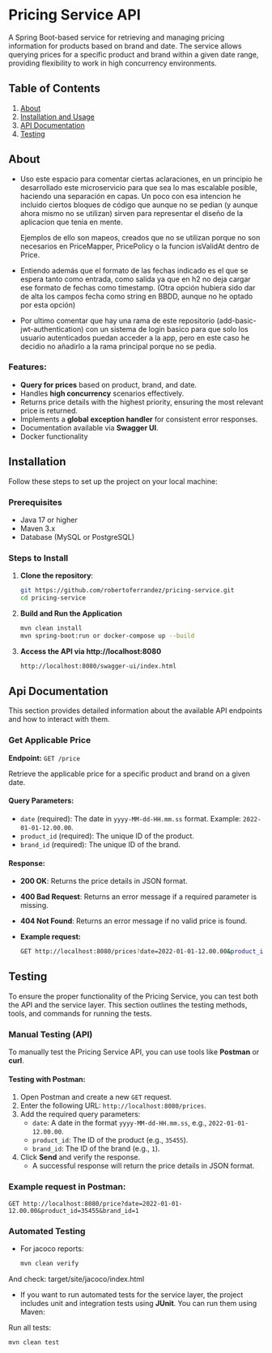 # Pricing Service API

A Spring Boot-based service for retrieving and managing pricing information for products based on brand and date. The service allows querying prices for a specific product and brand within a given date range, providing flexibility to work in high concurrency environments.

## Table of Contents
1. [About](#about)
2. [Installation and Usage](#installation)
3. [API Documentation](#api-documentation)
4. [Testing](#testing)


## About
- Uso este espacio para comentar ciertas aclaraciones, en un principio he desarrollado este microservicio para que sea lo mas escalable posible, haciendo una separación en capas.
Un poco con esa intencion he incluido ciertos bloques de código que aunque no se pedian (y aunque ahora mismo no se utilizan) sirven para representar el diseño de la aplicacion que tenia en mente.

   Ejemplos de ello son mapeos, creados que no se utilizan porque no son necesarios en PriceMapper, PricePolicy o la funcion isValidAt dentro de Price.


- Entiendo además que el formato de las fechas indicado es el que se espera tanto como entrada, como salida ya que en h2 no deja cargar ese formato de fechas como timestamp. (Otra opción hubiera sido dar de alta los campos fecha como string en BBDD, aunque no he optado por esta opción)


- Por ultimo comentar que hay una rama de este repositorio (add-basic-jwt-authentication) con un sistema de login basico para que solo los usuario autenticados puedan acceder a la app, pero en este caso he decidio no añadirlo a la rama principal porque no se pedia.
### Features:
- **Query for prices** based on product, brand, and date.
- Handles **high concurrency** scenarios effectively.
- Returns price details with the highest priority, ensuring the most relevant price is returned.
- Implements a **global exception handler** for consistent error responses.
- Documentation available via **Swagger UI**.
- Docker functionality

## Installation

Follow these steps to set up the project on your local machine:

### Prerequisites
- Java 17 or higher
- Maven 3.x
- Database (MySQL or PostgreSQL)

### Steps to Install
1. **Clone the repository**:
   ```bash
   git https://github.com/robertoferrandez/pricing-service.git
   cd pricing-service
   
2. **Build and Run the Application**
    ```bash
    mvn clean install
    mvn spring-boot:run or docker-compose up --build

3. **Access the API via http://localhost:8080**
    ```bash
    http://localhost:8080/swagger-ui/index.html

## Api Documentation

This section provides detailed information about the available API endpoints and how to interact with them.

### **Get Applicable Price**
**Endpoint:** `GET /price`

Retrieve the applicable price for a specific product and brand on a given date.

#### Query Parameters:
- `date` (required): The date in `yyyy-MM-dd-HH.mm.ss` format. Example: `2022-01-01-12.00.00`.
- `product_id` (required): The unique ID of the product.
- `brand_id` (required): The unique ID of the brand.

#### Response:
- **200 OK**: Returns the price details in JSON format.
- **400 Bad Request**: Returns an error message if a required parameter is missing.
- **404 Not Found**: Returns an error message if no valid price is found.

- **Example request:**
    ```bash
    GET http://localhost:8080/prices?date=2022-01-01-12.00.00&product_id=35455&brand_id=1

## Testing

To ensure the proper functionality of the Pricing Service, you can test both the API and the service layer. This section outlines the testing methods, tools, and commands for running the tests.

### Manual Testing (API)

To manually test the Pricing Service API, you can use tools like **Postman** or **curl**.

#### Testing with Postman:
1. Open Postman and create a new `GET` request.
2. Enter the following URL: `http://localhost:8080/prices`.
3. Add the required query parameters:
    - `date`: A date in the format `yyyy-MM-dd-HH.mm.ss`, e.g., `2022-01-01-12.00.00`.
    - `product_id`: The ID of the product (e.g., `35455`).
    - `brand_id`: The ID of the brand (e.g., `1`).
4. Click **Send** and verify the response.
    - A successful response will return the price details in JSON format.

### Example request in Postman:
    GET http://localhost:8080/price?date=2022-01-01-12.00.00&product_id=35455&brand_id=1

### Automated Testing
- For jacoco reports: 
   ```bash
   mvn clean verify
And check: target/site/jacoco/index.html

- If you want to run automated tests for the service layer, the project includes unit and integration tests using **JUnit**. You can run them using Maven:

 Run all tests:
   ```bash
   mvn clean test
   